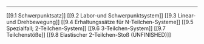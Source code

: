 ***

[[9.1 Schwerpunktsatz]]
[[9.2 Labor-und Schwerpunktsystem]]
[[9.3 Linear- und Drehbewegung]]
[[9.4 Erhaltungssätze für N-Teilchen-Systeme]]
[[9.5 Spezialfall; 2-Teilchen-System]]
[[9.6 3-Teilchen-System]]
[[9.7 Teilchenstöße]]
[[9.8 Elastischer 2-Teilchen-Stoß (UNFINISHED)]]
